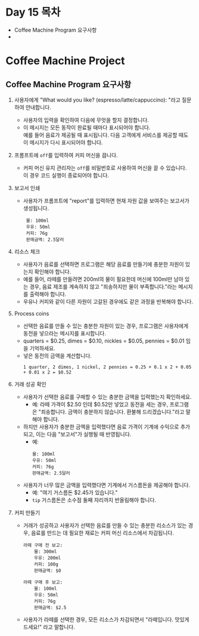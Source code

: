 # Day 15 목차
- Coffee Machine Program 요구사항
- 

# Coffee Machine Project
## Coffee Machine Program 요구사항

1. 사용자에게 "What would you like? (espresso/latte/cappuccino): "라고 질문하여 안내합니다.
    - 사용자의 입력을 확인하여 다음에 무엇을 할지 결정합니다.
    - 이 메시지는 모든 동작이 완료될 때마다 표시되어야 합니다. <br>
      예를 들어 음료가 제공될 때 표시됩니다. 다음 고객에게 서비스를 제공할 때도 이 메시지가 다시 표시되어야 합니다.

2. 프롬프트에 `off`를 입력하여 커피 머신을 끕니다.
    - 커피 머신 유지 관리자는 `off`를 비밀번호로 사용하여 머신을 끌 수 있습니다. <br>
    이 경우 코드 실행이 종료되어야 합니다.

3. 보고서 인쇄
    - 사용자가 프롬프트에 "report"를 입력하면 현재 자원 값을 보여주는 보고서가 생성됩니다.
       ```
        물: 100ml
        우유: 50ml
        커피: 76g
        판매금액: 2.5달러
        ```

4. 리소스 체크
    - 사용자가 음료를 선택하면 프로그램은 해당 음료를 만들기에 충분한 자원이 있는지 확인해야 합니다.
    - 예를 들어, 라떼를 만들려면 200ml의 물이 필요한데 머신에 100ml만 남아 있는 경우, 음료 제조를 계속하지 않고 "죄송하지만 물이 부족합니다."라는 메시지를 출력해야 합니다.
    - 우유나 커피와 같이 다른 자원이 고갈된 경우에도 같은 과정을 반복해야 합니다.

5. Process coins
    - 선택한 음료를 만들 수 있는 충분한 자원이 있는 경우, 프로그램은 사용자에게 동전을 넣으라는 메시지를 표시합니다.
    - quarters = $0.25, dimes = $0.10, nickles = $0.05, pennies = $0.01 임을 기억하세요.
    - 넣은 동전의 금액을 계산합니다.
        ```
        1 quarter, 2 dimes, 1 nickel, 2 pennies = 0.25 + 0.1 x 2 + 0.05 + 0.01 x 2 = $0.52
        ```


1. 거래 성공 확인
    - 사용자가 선택한 음료를 구매할 수 있는 충분한 금액을 입력했는지 확인하세요.
        - 예: 라떼 가격이 $2.50 인데 $0.52만 넣었고 동전을 세는 경우, 프로그램은 "죄송합니다. 금액이 충분하지 않습니다. 환불해 드리겠습니다."라고 말해야 합니다.
    - 하지만 사용자가 충분한 금액을 입력했다면 음료 가격이 기계에 수익으로 추가되고, 이는 다음 "보고서"가 실행될 때 반영됩니다.
        - 예:
            ```
            물: 100ml
            우유: 50ml
            커피: 76g
            판매금액: 2.5달러
            ```
    - 사용자가 너무 많은 금액을 입력했다면 기계에서 거스름돈을 제공해야 합니다.
        - 예: "여기 거스름돈 $2.45가 있습니다."
        - `tip` 거스름돈은 소수점 둘째 자리까지 반올림해야 합니다.

2. 커피 만들기
    - 거래가 성공하고 사용자가 선택한 음료를 만들 수 있는 충분한 리소스가 있는 경우, 음료를 만드는 데 필요한 재료는 커피 머신 리소스에서 차감됩니다.
        ```
        라떼 구매 전 보고:
            물: 300ml
            우유: 200ml
            커피: 100g
            판매금액: $0

        라떼 구매 후 보고:
            물: 100ml
            우유: 50ml
            커피: 76g
            판매금액: $2.5
        ```
    - 사용자가 라떼를 선택한 경우, 모든 리소스가 차감되면서 "라떼입니다. 맛있게 드세요!" 라고 말합니다.